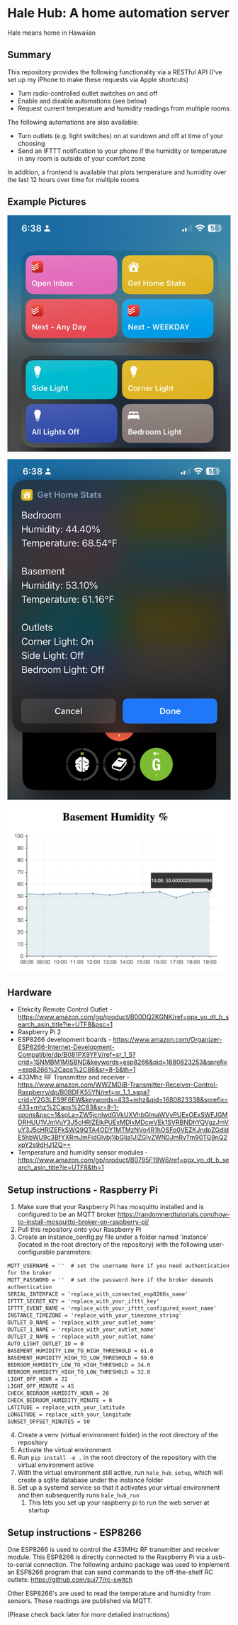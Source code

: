 # Hale Hub: A home automation server
Hale means home in Hawaiian

## Summary
This repository provides the following functionality via a RESTful API (I've set up my iPhone to make these requests via Apple shortcuts)
- Turn radio-controlled outlet switches on and off 
- Enable and disable automations (see below)
- Request current temperature and humidity readings from multiple rooms

The following automations are also available:
- Turn outlets (e.g. light switches) on at sundown and off at time of your choosing
- Send an IFTTT notification to your phone if the humidity or temperature in any room is outside of your comfort zone

In addition, a frontend is available that plots temperature and humidity over the last 12 hours over time for multiple rooms

## Example Pictures
![alt text](https://github.com/tantinlala/hale-hub/blob/main/images/outlet_controls.png?raw=true)

![alt text](https://github.com/tantinlala/hale-hub/blob/main/images/home_stats.png?raw=true)

![alt text](https://github.com/tantinlala/hale-hub/blob/main/images/climate_plot.png?raw=true)

## Hardware
- Etekcity Remote Control Outlet - https://www.amazon.com/gp/product/B00DQ2KGNK/ref=ppx_yo_dt_b_search_asin_title?ie=UTF8&psc=1 
- Raspberry Pi 2
- ESP8266 development boards - https://www.amazon.com/Organizer-ESP8266-Internet-Development-Compatible/dp/B081PX9YFV/ref=sr_1_5?crid=1SNMBM1MISBND&keywords=esp8266&qid=1680823253&sprefix=esp8266%2Caps%2C86&sr=8-5&th=1
- 433Mhz RF Transmitter and receiver - https://www.amazon.com/WWZMDiB-Transmitter-Receiver-Control-Raspberry/dp/B0BDFK55YN/ref=sr_1_1_sspa?crid=Y2G3LES9F6EW&keywords=433+mhz&qid=1680823338&sprefix=433+mhz%2Caps%2C83&sr=8-1-spons&psc=1&spLa=ZW5jcnlwdGVkUXVhbGlmaWVyPUExOExSWFJGMDRHUU1VJmVuY3J5cHRlZElkPUExMDIxMDcwVEk1SVRBNDhYQVgzJmVuY3J5cHRlZEFkSWQ9QTA4ODY1MTMzNVo4R1hOSFo0VEZKJndpZGdldE5hbWU9c3BfYXRmJmFjdGlvbj1jbGlja1JlZGlyZWN0JmRvTm90TG9nQ2xpY2s9dHJ1ZQ==
- Temperature and humidity sensor modules - https://www.amazon.com/gp/product/B0795F19W6/ref=ppx_yo_dt_b_search_asin_title?ie=UTF8&th=1

## Setup instructions - Raspberry Pi
1. Make sure that your Raspberry Pi has mosquitto installed and is configured to be an MQTT broker https://randomnerdtutorials.com/how-to-install-mosquitto-broker-on-raspberry-pi/
2. Pull this repository onto your Raspberry Pi
3. Create an instance_config.py file under a folder named 'instance' (located in the root directory of the repository) with the following user-configurable parameters:

```MQTT_BROKER_URL = 'replace_with_broker'  # use the free broker from HIVEMQ
MQTT_USERNAME = ''  # set the username here if you need authentication for the broker
MQTT_PASSWORD = ''  # set the password here if the broker demands authentication
SERIAL_INTERFACE = 'replace_with_connected_esp8266s_name'
IFTTT_SECRET_KEY = 'replace_with_your_ifttt_key'
IFTTT_EVENT_NAME = 'replace_with_your_ifttt_configured_event_name'
INSTANCE_TIMEZONE = 'replace_with_your_timezone_string'
OUTLET_0_NAME = 'replace_with_your_outlet_name'
OUTLET_1_NAME = 'replace_with_your_outlet_name'
OUTLET_2_NAME = 'replace_with_your_outlet_name'
AUTO_LIGHT_OUTLET_ID = 0
BASEMENT_HUMIDITY_LOW_TO_HIGH_THRESHOLD = 61.0
BASEMENT_HUMIDITY_HIGH_TO_LOW_THRESHOLD = 59.0
BEDROOM_HUMIDITY_LOW_TO_HIGH_THRESHOLD = 34.0
BEDROOM_HUMIDITY_HIGH_TO_LOW_THRESHOLD = 32.0
LIGHT_OFF_HOUR = 22
LIGHT_OFF_MINUTE = 45
CHECK_BEDROOM_HUMIDITY_HOUR = 20
CHECK_BEDROOM_HUMIDITY_MINUTE = 0
LATITUDE = replace_with_your_latitude
LONGITUDE = replace_with_your_longitude
SUNSET_OFFSET_MINUTES = 50
```

4. Create a venv (virtual environment folder) in the root directory of the repository
5. Activate the virtual environment
6. Run `pip install -e .` in the root directory of the repository with the virtual environment active
7. With the virtual environment still active, run `hale_hub_setup`, which will create a sqlite database under the instance folder
8. Set up a systemd service so that it activates your virtual environment and then subsequently runs `hale_hub_run`
   1. This lets you set up your raspberry pi to run the web server at startup

## Setup instructions - ESP8266
One ESP8266 is used to control the 433MHz RF transmitter and receiver module. This ESP8266 is directly connected to the Raspberry Pi via a usb-to-serial connection.
The following arduino package was used to implement an ESP8266 program that can send commands to the off-the-shelf RC outlets: https://github.com/sui77/rc-switch 

Other ESP8266's are used to read the temperature and humidity from sensors. These readings are published via MQTT.

(Please check back later for more detailed instructions)
